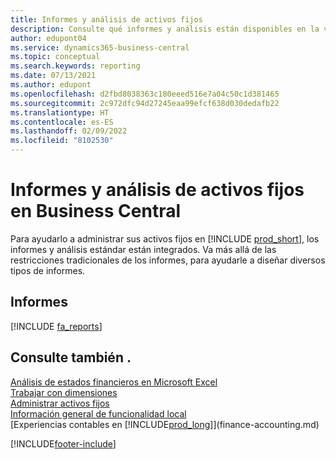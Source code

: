 ```yaml
---
title: Informes y análisis de activos fijos
description: Consulte qué informes y análisis están disponibles en la versión estándar de Business Central para que pueda realizar un seguimiento de sus activos fijos.
author: edupont04
ms.service: dynamics365-business-central
ms.topic: conceptual
ms.search.keywords: reporting
ms.date: 07/13/2021
ms.author: edupont
ms.openlocfilehash: d2fbd8038363c180eeed516e7a04c50c1d381465
ms.sourcegitcommit: 2c972dfc94d27245eaa99efcf638d030dedafb22
ms.translationtype: HT
ms.contentlocale: es-ES
ms.lasthandoff: 02/09/2022
ms.locfileid: "8102530"
---
```

# <a name="fixed-assets-reports-and-analytics-in-business-central"></a>Informes y análisis de activos fijos en Business Central

Para ayudarlo a administrar sus activos fijos en [!INCLUDE [prod_short](includes/prod_short.md)], los informes y análisis estándar están integrados. Va más allá de las restricciones tradicionales de los informes, para ayudarle a diseñar diversos tipos de informes.  

## <a name="reports"></a>Informes
[!INCLUDE [fa_reports](includes/fa-reports-include.md)]


## <a name="see-also"></a>Consulte también .

[Análisis de estados financieros en Microsoft Excel](finance-analyze-excel.md)  
[Trabajar con dimensiones](finance-dimensions.md)  
[Administrar activos fijos](fa-manage.md)  
[Información general de funcionalidad local](about-localization.md)  
[Experiencias contables en [!INCLUDE[prod_long](includes/prod_long.md)]](finance-accounting.md)  


[!INCLUDE[footer-include](includes/footer-banner.md)]

